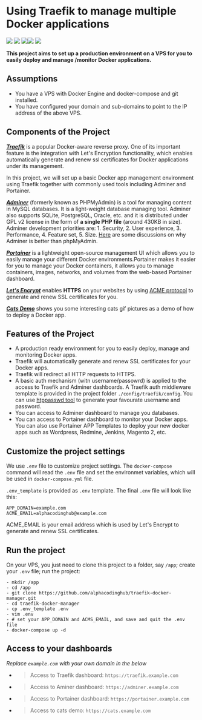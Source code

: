 # Using Traefik to manage multiple Docker applications

<a href="https://github.com/alphacodinghub/v2ray-docker/"><img src="https://img.shields.io/badge/Docker-v2ray-4BC51D.svg?style=flat"></a>
![](https://img.shields.io/badge/language-Web-orange.svg)
![](https://img.shields.io/badge/platform-Docker-lightgrey.svg)[![](https://img.shields.io/badge/Traefik-v2.x-blue.svg)](https://containo.us/traefik/)
![](https://img.shields.io/badge/license-MIT-000000.svg)

**This project aims to set up a production environment on a VPS for you to easily deploy and manage /monitor Docker applications.**

## Assumptions

- You have a VPS with Docker Engine and docker-compose and git installed.
- You have configured your domain and sub-domains to point to the IP address of the above VPS.

## Components of the Project

[**_Traefik_**](https://traefik.io) is a popular Docker-aware reverse proxy. One of its important feature is the integration with Let's Encryption functionality, which enables automatically generate and renew ssl certificates for Docker applications under its management.

In this project, we will set up a basic Docker app management environment using Traefik together with commonly used tools including Adminer and Portainer.

[**_Adminer_**](https://www.adminer.org/) (formerly known as PHPMyAdmin) is a tool for managing content in MySQL databases. It is a light-weight database managing tool. Adminer also supports SQLite, PostgreSQL, Oracle, etc. and it is distributed under GPL v2 license in the form of **a single PHP file** (around 430KB in size). Adminer development priorities are: 1. Security, 2. User experience, 3. Performance, 4. Feature set, 5. Size. [Here](https://www.adminer.org/en/phpmyadmin/) are some discussions on why Adminer is better than phpMyAdmin.

[**_Portainer_**](https://www.portainer.io/) is a lightweight open-source management UI which allows you to easily manage your different Docker environments.Portainer makes it easier for you to manage your Docker containers, it allows you to manage containers, images, networks, and volumes from the web-based Portainer dashboard.

[**_Let's Encrypt_**](https://letsencrypt.org/) enables **HTTPS** on your websites by using [ACME protocol](https://tools.ietf.org/html/rfc8555) to generate and renew SSL certificates for you.

[**_Cats Demo_**](https://hub.docker.com/r/mikesir87/cats) shows you some interesting cats gif pictures as a demo of how to deploy a Docker app.

## Features of the Project

- A production ready environment for you to easily deploy, manage and monitoring Docker apps.
- Traefik will automatically generate and renew SSL certificates for your Docker apps.
- Traefik will redirect all HTTP requests to HTTPS.
- A basic auth mechanism (witn username/passowrd) is applied to the access to Traefik and Adminer dashboards. A Traefik auth middleware template is provided in the project folder `./config/traefik/config`. You can use [htppasswd tool](https://hostingcanada.org/htpasswd-generator/) to generate your favourate username and password.
- You can access to Adminer dashboard to manage you databases.
- You can access to Portainer dashboard to monitor your Docker apps. You can also use Portainer APP Templates to deploy your new docker apps such as Wordpress, Redmine, Jenkins, Magento 2, etc.

## Customize the project settings

We use `.env` file to customize project settings. The `docker-compose` command will read the `.env` file and set the environmet variables, which will be used in `docker-compose.yml` file.

`.env_template` is provided as `.env` template. The final `.env` file will look like this:

```
APP_DOMAIN=example.com
ACME_EMAIL=alphacodinghub@example.com
```

ACME_EMAIL is your email address which is used by Let's Encrypt to generate and renew SSL certificates.

## Run the project

On your VPS, you just need to clone this project to a folder, say `/app`; create your `.env` file; run the project:

```
- mkdir /app
- cd /app
- git clone https://github.com/alphacodinghub/traefik-docker-manager.git
- cd traefik-docker-manager
- cp .env_template .env
- vim .env
- # set your APP_DOMAIN and ACMS_EMAIL, and save and quit the .env file
- docker-compose up -d
```

## Access to your dashboards

_Replace `example.com` with your own domain in the below_

- > Access to Traefik dashboard: `https://traefik.example.com`
- > Access to Aminer dashboard: `https://adminer.example.com`
- > Access to Portainer dashboard: `https://portainer.example.com`
- > Access to cats demo: `https://cats.example.com`
